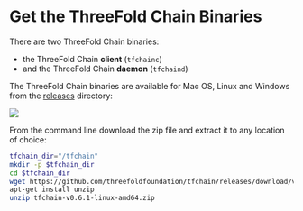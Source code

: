 # Get the ThreeFold Chain Binaries

There are two ThreeFold Chain binaries: 
- the ThreeFold Chain **client** (`tfchainc`)
- and the ThreeFold Chain **daemon** (`tfchaind`)

The ThreeFold Chain binaries are available for Mac OS, Linux and Windows from the [releases](https://github.com/threefoldfoundation/tfchain/releases) directory:

![](images/releases.png)

From the command line download the zip file and extract it to any location of choice:
```bash
tfchain_dir="/tfchain"
mkdir -p $tfchain_dir
cd $tfchain_dir
wget https://github.com/threefoldfoundation/tfchain/releases/download/v0.6.1/tfchain-v0.6.1-linux-amd64.zip
apt-get install unzip
unzip tfchain-v0.6.1-linux-amd64.zip 
```

